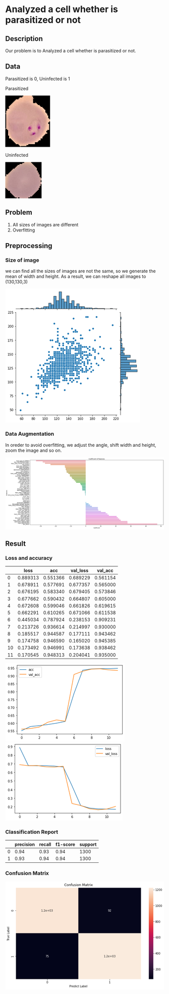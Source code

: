 # Analyzed a cell whether is parasitized or not 

## Description
  Our problem is to Analyzed a cell whether is parasitized or not.
## Data
Parasitized is 0, Uninfected is 1

Parasitized

![parasitized](https://github.com/Martinyeh81/Deep-Learning/blob/main/CNN_on_cell/image/C33P1thinF_IMG_20150619_114756a_cell_179.png)

Uninfected

![uninfected](https://github.com/Martinyeh81/Deep-Learning/blob/main/CNN_on_cell/image/C1_thinF_IMG_20150604_104722_cell_9.png)

## Problem
1. All sizes of images are different
2. Overfitting

## Preprocessing
### Size of image
we can find all the sizes of images are not the same, so we generate the mean of width and height. As a result, we can reshape all images to (130,130,3)

![shape](https://github.com/Martinyeh81/Deep-Learning/blob/main/CNN_on_cell/image/shape_mean.png)

### Data Augmentation
In oreder to avoid overfitting, we adjust the angle, shift width and height, zoom the image and so on.

![change](https://github.com/Martinyeh81/The-Data-Incubator/blob/master/section_1/Image/LR_Ridge_coef.png)

## Result

### Loss and accuracy

||loss|acc|val_loss|val_acc|
| --- | --- | --- | --- | --- |
|0|0.889313|0.551366|0.689229|0.561154|
|1|0.678911|0.577691|0.677357|0.565000|
|2|0.676195|0.583340|0.679405|0.573846|
|3|0.677662|0.590432|0.664807|0.605000|
|4|0.672608|0.599046|0.661826|0.619615|
|5|0.662291|0.610265|0.671066|0.611538|
|6|0.445034|0.787924|0.238153|0.909231|
|7|0.213726|0.936614|0.214997|0.930000|
|8|0.185517|0.944587|0.177111|0.943462|
|9|0.174758|0.946590|0.165020|0.945385|
|10|0.173492|0.946991|0.173638|0.938462|
|11|0.170545|0.948313|0.204041|0.935000|

![accuracy](https://github.com/Martinyeh81/Deep-Learning/blob/main/CNN_on_cell/image/accuracy.png)
![loss](https://github.com/Martinyeh81/Deep-Learning/blob/main/CNN_on_cell/image/loss.png)

### Classification Report

||precision|recall|f1-score|support
| --- | --- | --- | --- | --- |
|0|0.94|0.93|0.94|1300|
|1|0.93|0.94|0.94|1300|

### Confusion Matrix

![confusion](https://github.com/Martinyeh81/Deep-Learning/blob/main/CNN_on_cell/image/confusion%20matrix.png)


